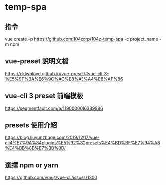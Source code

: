 # temp-spa

## 指令
vue create -p https://github.com:104corp/104z-temp-spa -c project_name -m npm 

## vue-preset 說明文檔
https://cklwblove.github.io/vue-preset/#vue-cli-3-%E5%9F%BA%E6%9C%AC%E8%AE%A4%E8%AF%86

## vue-cli 3 preset 前端模板
https://segmentfault.com/a/1190000016389996

## presets 使用介紹
https://blog.liuyunzhuge.com/2019/12/17/vue-cli4%E7%9A%84plugins%E5%92%8Cpresets%E4%BD%BF%E7%94%A8%E4%BB%8B%E7%BB%8D/

## 選擇 npm or yarn
https://github.com/vuejs/vue-cli/issues/1300